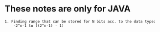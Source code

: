 # These notes are only for JAVA

```
1. Finding range that can be stored for N bits acc. to the data type: 
    -2^n-1 to ((2^n-1) - 1)
```